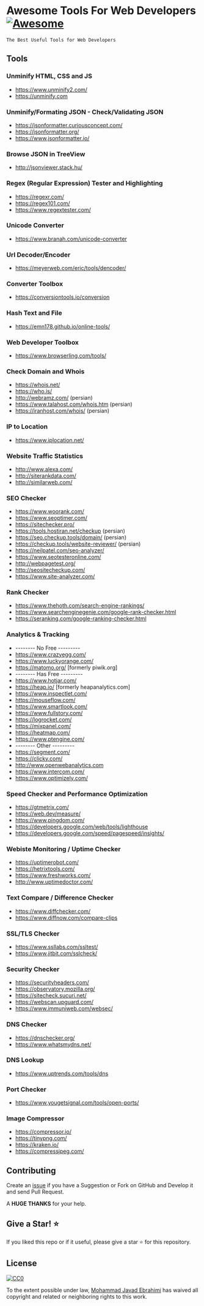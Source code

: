# Awesome Tools For Web Developers [![Awesome](https://cdn.rawgit.com/sindresorhus/awesome/d7305f38d29fed78fa85652e3a63e154dd8e8829/media/badge.svg)](https://github.com/sindresorhus/awesome)

    The Best Useful Tools for Web Developers

## Tools
    
### Unminify HTML, CSS and JS
- https://www.unminify2.com/
- https://unminify.com

### Unminify/Formating JSON - Check/Validating JSON
- https://jsonformatter.curiousconcept.com/
- https://jsonformatter.org/
- https://www.jsonformatter.io/

### Browse JSON in TreeView
- http://jsonviewer.stack.hu/

### Regex (Regular Expression) Tester and Highlighting
- https://regexr.com/
- https://regex101.com/
- https://www.regextester.com/

### Unicode Converter
- https://www.branah.com/unicode-converter

### Url Decoder/Encoder
- https://meyerweb.com/eric/tools/dencoder/

### Converter Toolbox
- https://conversiontools.io/conversion

### Hash Text and File
- https://emn178.github.io/online-tools/

### Web Developer Toolbox
- https://www.browserling.com/tools/

### Check Domain and Whois
- https://whois.net/
- https://who.is/
- http://webramz.com/ (persian)
- https://www.talahost.com/whois.htm (persian)
- https://iranhost.com/whois/ (persian)

### IP to Location
- https://www.iplocation.net/

### Website Traffic Statistics
- http://www.alexa.com/
- http://siterankdata.com/
- http://similarweb.com/

### SEO Checker
- https://www.woorank.com/
- https://www.seoptimer.com/
- https://sitechecker.pro/
- https://tools.hostiran.net/checkup (persian)
- https://seo.checkup.tools/domain/ (persian)
- https://checkup.tools/website-reviewer/ (persian)
- https://neilpatel.com/seo-analyzer/
- https://www.seotesteronline.com/
- http://webpagetest.org/
- http://seositecheckup.com/
- https://www.site-analyzer.com/

### Rank Checker
- https://www.thehoth.com/search-engine-rankings/
- https://www.searchenginegenie.com/google-rank-checker.html
- https://seranking.com/google-ranking-checker.html

### Analytics & Tracking
- -------- No Free ---------
- https://www.crazyegg.com/
- https://www.luckyorange.com/
- https://matomo.org/ [formerly piwik.org]
- -------- Has Free ---------
- https://www.hotjar.com/
- https://heap.io/ [formerly heapanalytics.com]
- https://www.inspectlet.com/
- https://mouseflow.com/
- https://www.smartlook.com/
- https://www.fullstory.com/
- https://logrocket.com/
- https://mixpanel.com/
- https://heatmap.com/
- https://www.ptengine.com/
- -------- Other ---------
- https://segment.com/
- https://clicky.com/
- http://www.openwebanalytics.com
- https://www.intercom.com/
- https://www.optimizely.com/

### Speed Checker and Performance Optimization
- https://gtmetrix.com/
- https://web.dev/measure/
- https://www.pingdom.com/
- https://developers.google.com/web/tools/lighthouse
- https://developers.google.com/speed/pagespeed/insights/

### Webiste Monitoring / Uptime Checker 
- https://uptimerobot.com/
- https://hetrixtools.com/
- https://www.freshworks.com/
- http://www.uptimedoctor.com/

### Text Compare / Difference Checker
- https://www.diffchecker.com/
- https://www.diffnow.com/compare-clips

### SSL/TLS Checker
- https://www.ssllabs.com/ssltest/
- https://www.jitbit.com/sslcheck/

### Security Checker
- https://securityheaders.com/
- https://observatory.mozilla.org/
- https://sitecheck.sucuri.net/
- https://webscan.upguard.com/
- https://www.immuniweb.com/websec/

### DNS Checker
- https://dnschecker.org/
- https://www.whatsmydns.net/

### DNS Lookup
- https://www.uptrends.com/tools/dns

### Port Checker
- https://www.yougetsignal.com/tools/open-ports/

### Image Compressor
- https://compressor.io/
- https://tinypng.com/
- https://kraken.io/
- https://compressjpeg.com/

## Contributing

Create an [issue](https://github.com/mjebrahimi/SqlInMemory/issues/new) if you have a Suggestion or Fork on GitHub and Develop it and send Pull Request.

A **HUGE THANKS** for your help.

## Give a Star! ⭐️

If you liked this repo or if it useful, please give a star ⭐️ for this repository.

## License

[![CC0](http://mirrors.creativecommons.org/presskit/buttons/88x31/svg/cc-zero.svg)](https://creativecommons.org/publicdomain/zero/1.0/)

To the extent possible under law, [Mohammad Javad Ebrahimi](https://github.com/mjebrahimi/) has waived all copyright and related or neighboring rights to this work.


